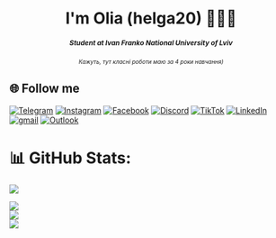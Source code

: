 <h1 align='center'> I'm Olia (helga20) 👩🏼‍💻 </h1>
<h5 align="center" style="font-size: 12px;">Student at Ivan Franko National University of Lviv</h5>
<h6 align="center" style="font-size: 10px;">Кажуть, тут класні роботи маю за 4 роки навчання)</h6>

## 🌐 Follow me
[![Telegram](https://img.shields.io/badge/Telegram-lightblue?style=for-the-badge&logo=Telegram)](https://t.me/oliak2003)
[![Instagram](https://img.shields.io/badge/Instagram-c20a3b?style=for-the-badge&logo=Instagram&logoColor=white)](https://instagram.com/olia_kravets_?igshid=OGQ5ZDc2ODk2ZA%3D%3D&utm_source=qr)
[![Facebook](https://img.shields.io/badge/Facebook-white?style=for-the-badge&logo=Facebook)](https://www.facebook.com/oliakr2003)
[![Discord](https://img.shields.io/badge/Discord-%237289DA.svg?logo=discord&logoColor=white)](https://discord.gg/helga20)
[![TikTok](https://img.shields.io/badge/TikTok-%23000000.svg?logo=TikTok&logoColor=white)](https://tiktok.com/@k_oliaa) 
[![LinkedIn](https://img.shields.io/badge/LinkedIn-%230077B5.svg?logo=linkedin&logoColor=white)](https://linkedin.com/in/olia-kravets-722839270)
[![gmail](https://img.shields.io/badge/gmail-%23D14836.svg?&style=for-the-badge&logo=gmail&logoColor=white)](mailto:oliakravets0@gmail.com)
[![Outlook](https://img.shields.io/badge/Outlook-0a91c2?&style=for-the-badge&logo=Outlook&logoColor=white)](mailto:OLHA.KRAVETS.PMO@lnu.edu.ua)

# 📊 GitHub Stats:
[![](https://visitcount.itsvg.in/api?id=helga20&icon=0&color=0)](https://visitcount.itsvg.in)

![](https://github-readme-stats.vercel.app/api?username=helga20&theme=monokai&hide_border=false&include_all_commits=true&count_private=true)<br/>
![](https://github-readme-streak-stats.herokuapp.com/?user=helga20&theme=monokai&hide_border=false)<br/>
![](https://github-readme-stats.vercel.app/api/top-langs/?username=helga20&theme=monokai&hide_border=false&include_all_commits=true&count_private=true&layout=compact)
